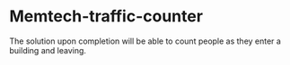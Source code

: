 # Memtech-traffic-counter
The solution upon completion will be able to count people as they enter a building and leaving.
